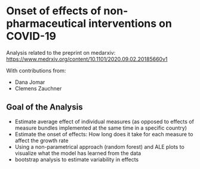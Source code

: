 # Onset of effects of non-pharmaceutical interventions on COVID-19

Analysis related to the preprint on medarxiv: https://www.medrxiv.org/content/10.1101/2020.09.02.20185660v1

With contributions from:

* Dana Jomar
* Clemens Zauchner



## Goal of the Analysis

* Estimate average effect of individual measures (as opposed to effects of measure bundles implemented at the same time in a specific country)
* Estimate the onset of effects: How long does it take for each measure to affect the growth rate
* Using a non-parametrical approach (random forest) and ALE plots to visualize what the model has learned from the data
* bootstrap analysis to estimate variability in effects

